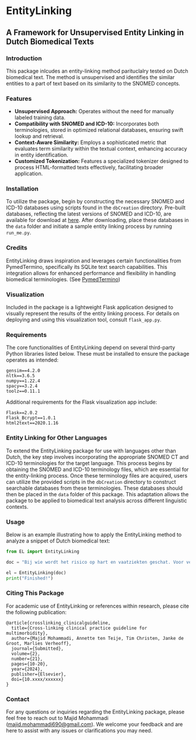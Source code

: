 # EntityLinking
## A Framework for Unsupervised Entity Linking in Dutch Biomedical Texts

### Introduction
This package inlcudes an entity-linking method parituclalry tested on Dutch biomedical text. The method is unsupervised and identifies the similar entities to a part of text based on its similarity to the SNOMED concepts.

### Features
- **Unsupervised Approach:** Operates without the need for manually labeled training data.
- **Compatibility with SNOMED and ICD-10:** Incorporates both terminologies, stored in optimized relational databases, ensuring swift lookup and retrieval.
- **Context-Aware Similarity:** Employs a sophisticated metric that evaluates term similarity within the textual context, enhancing accuracy in entity identification.
- **Customized Tokenization:** Features a specialized tokenizer designed to process HTML-formatted texts effectively, facilitating broader application.

### Installation
To utilize the package, begin by constructing the necessary SNOMED and ICD-10 databases using scripts found in the `dbCreation` directory. Pre-built databases, reflecting the latest versions of SNOMED and ICD-10, are available for download at [here](https://surfdrive.surf.nl/files/index.php/s/jtF1auvFjVIqbT7). After downloading, place these databases in the `data` folder and initiate a sample entity linking process by running `run_me.py`.

### Credits
EntityLinking draws inspiration and leverages certain functionalities from PymedTermino, specifically its SQLite text search capabilities. This integration allows for enhanced performance and flexibility in handling biomedical terminologies. (See [PymedTermino](https://github.com/MedevaKnowledgeSystems/pymedtermino))

### Visualization
Included in the package is a lightweight Flask application designed to visually represent the results of the entity linking process. For details on deploying and using this visualization tool, consult `flask_app.py`.

### Requirements
The core functionalities of EntityLinking depend on several third-party Python libraries listed below. These must be installed to ensure the package operates as intended:
```
gensim==4.2.0
nltk==3.6.5
numpy==1.22.4
spacy==3.2.4
toolz==0.11.1
```

Additional requirements for the Flask visualization app include:
```
Flask==2.0.2
Flask_Bcrypt==1.0.1
html2text==2020.1.16
```

### Entity Linking for Other Languages
To extend the EntityLinking package for use with languages other than Dutch, the key step involves incorporating the appropriate SNOMED CT and ICD-10 terminologies for the target language. This process begins by obtaining the SNOMED and ICD-10 terminology files, which are essential for the entity-linking process. Once these terminology files are acquired, users can utilize the provided scripts in the `dbCreation` directory to construct searchable databases from these terminologies. These databases should then be placed in the `data` folder of this package. This adaptation allows the package to be applied to biomedical text analysis across different linguistic contexts.

### Usage
Below is an example illustrating how to apply the EntityLinking method to analyze a snippet of Dutch biomedical text:

```python
from EL import EntityLinking

doc = "Bij wie wordt het risico op hart en vaatziekten geschat. Voor veel patiënten is een risicocategorie aan te wijzen zonder dat hun risico kwantitatief geschat hoeft te worden met een risicoscore. Denk aan patiënten met bestaande hart en vaatziekten, diabetes mellitus en daarmee gepaard gaande orgaanschade, ernstige chronische nierschade en extreem verhoogde risicofactoren. Deze categorieën staan toegelicht in tabel 1."

el = EntityLinking(doc)
print("Finished!")
```

### Citing This Package
For academic use of EntityLinking or references within research, please cite the following publication:
```
@article{crosslinking_clinicalguideline,
  title={Cross-linking clinical practice guideline for multimorbidity},
  author={Majid Mohammadi, Annette ten Teije, Tim Christen, Janke de Groot, Marlies Verheoff},
  journal={Submitted},
  volume={2},
  number={21},
  pages={10-20},
  year={2024},
  publisher={Elsevier},
  doi={10.xxxx/xxxxxx}
}
```

### Contact
For any questions or inquiries regarding the EntityLinking package, please feel free to reach out to Majid Mohammadi (majid.mohammadi690@gmail.com). We welcome your feedback and are here to assist with any issues or clarifications you may need.
